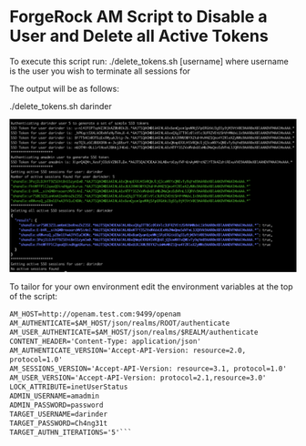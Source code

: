 # ForgeRock AM Script to Disable a User and Delete all Active Tokens

To execute this script run:
./delete_tokens.sh [username] where username is the user you wish to terminate all sessions for
  
The output will be as follows:

./delete_tokens.sh darinder

![Script Output](Script_Output.png)

To tailor for your own environment edit the environment variables at the top of the script:
```REALM=test
AM_HOST=http://openam.test.com:9499/openam
AM_AUTHENTICATE=$AM_HOST/json/realms/ROOT/authenticate
AM_USER_AUTHENTICATE=$AM_HOST/json/realms/$REALM/authenticate
CONTENT_HEADER='Content-Type: application/json'
AM_AUTHENTICATE_VERSION='Accept-API-Version: resource=2.0, protocol=1.0'
AM_SESSIONS_VERSION='Accept-API-Version: resource=3.1, protocol=1.0'
AM_USER_VERSION='Accept-API-Version: protocol=2.1,resource=3.0'
LOCK_ATTRIBUTE=inetUserStatus
ADMIN_USERNAME=amadmin
ADMIN_PASSWORD=password
TARGET_USERNAME=darinder
TARGET_PASSWORD=Ch4ng31t
TARGET_AUTHN_ITERATIONS='5'```
